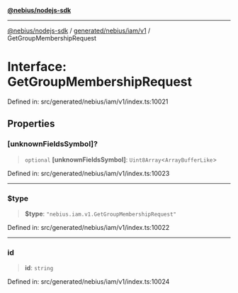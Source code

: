 [**@nebius/nodejs-sdk**](../../../../../README.md)

---

[@nebius/nodejs-sdk](../../../../../README.md) / [generated/nebius/iam/v1](../README.md) / GetGroupMembershipRequest

# Interface: GetGroupMembershipRequest

Defined in: src/generated/nebius/iam/v1/index.ts:10021

## Properties

### \[unknownFieldsSymbol\]?

> `optional` **\[unknownFieldsSymbol\]**: `Uint8Array`\<`ArrayBufferLike`\>

Defined in: src/generated/nebius/iam/v1/index.ts:10023

---

### $type

> **$type**: `"nebius.iam.v1.GetGroupMembershipRequest"`

Defined in: src/generated/nebius/iam/v1/index.ts:10022

---

### id

> **id**: `string`

Defined in: src/generated/nebius/iam/v1/index.ts:10024
